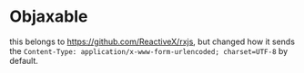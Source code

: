 # Objaxable

this belongs to https://github.com/ReactiveX/rxjs, but changed how it sends the 
`Content-Type: application/x-www-form-urlencoded; charset=UTF-8`
 by default.

